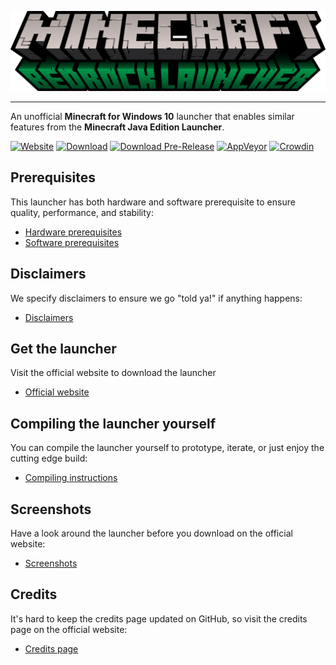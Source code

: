 ![minecraft bedrock launcher logo](https://raw.githubusercontent.com/BedrockLauncher/BedrockLauncher.GitHub.io/main/src/assets/images/logos/logo.png)

---

An unofficial **Minecraft for Windows 10** launcher that enables similar features from the **Minecraft Java Edition Launcher**.

[![Website](https://img.shields.io/github/v/tag/BedrockLauncher/BedrockLauncher.GitHub.io?color=blue&label=Visit%20Official%20Website&logo=github&style=for-the-badge)](https://bedrocklauncher.github.io/)
[![Download](https://img.shields.io/github/v/release/BedrockLauncher/BedrockLauncher?color=brightgreen&label=Download%20Installer&logo=windows&style=for-the-badge)](https://github.com/BedrockLauncher/BedrockLauncher.Installer/releases/latest/download/BedrockLauncher.Installer.exe)
[![Download Pre-Release](https://img.shields.io/github/v/release/BedrockLauncher/BedrockLauncher?include_prereleases&label=Download%20Pre-Release&logo=windows&sort=date&style=for-the-badge)](https://github.com/BedrockLauncher/BedrockLauncher/releases/download/2022.7.4.195/release.zip)
[![AppVeyor](https://img.shields.io/appveyor/build/CarJem/bedrocklauncher?labelColor=FFFFFF&label=Appveyor&logo=appveyor&style=for-the-badge)](https://ci.appveyor.com/project/CarJem/bedrocklauncher)
[![Crowdin](https://img.shields.io/static/v1?color=282C34&labelColor=282C34&label=Crowdin&message=Translate&logo=crowdin&style=for-the-badge)](https://crowdin.com/project/bedrocklauncher)

## Prerequisites
This launcher has both hardware and software prerequisite to ensure quality, performance, and stability:
- [Hardware prerequisites](./docs/HARDWARE_PREREQUISITES.md)
- [Software prerequisites](./docs/SOFTWARE_PREREQUISITES.md)

## Disclaimers
We specify disclaimers to ensure we go "told ya!" if anything happens:
- [Disclaimers](./docs/DISCLAIMERS.md)

## Get the launcher
Visit the official website to download the launcher
- [Official website](https://bedrocklauncher.github.io)

## Compiling the launcher yourself
You can compile the launcher yourself to prototype, iterate, or just enjoy the cutting edge build:
- [Compiling instructions](./docs/COMPILING.md)

## Screenshots
Have a look around the launcher before you download on the official website:
- [Screenshots](https://bedrocklauncher.github.io)

## Credits
It's hard to keep the credits page updated on GitHub, so visit the credits page on the official website:
- [Credits page](https://bedrocklauncher.github.io/credits)
